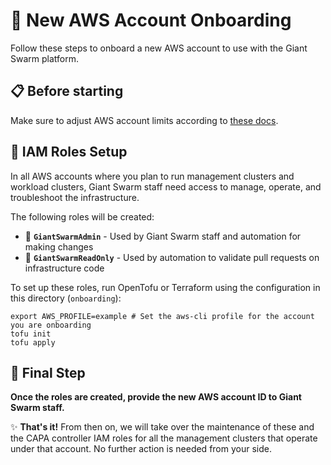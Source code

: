 # 🚀 New AWS Account Onboarding

Follow these steps to onboard a new AWS account to use with the Giant Swarm platform.

## 📋 Before starting

Make sure to adjust AWS account limits according to [these docs](https://docs.giantswarm.io/getting-started/prepare-your-provider-infrastructure/aws/#quotas).

## 🔐 IAM Roles Setup

In all AWS accounts where you plan to run management clusters and workload clusters, Giant Swarm staff need access to manage, operate, and troubleshoot the infrastructure.

The following roles will be created:

- 🔧 **`GiantSwarmAdmin`** - Used by Giant Swarm staff and automation for making changes
- 👀 **`GiantSwarmReadOnly`** - Used by automation to validate pull requests on infrastructure code

To set up these roles, run OpenTofu or Terraform using the configuration in this directory (`onboarding`):

```console
export AWS_PROFILE=example # Set the aws-cli profile for the account you are onboarding
tofu init
tofu apply
```

## 🎯 Final Step

**Once the roles are created, provide the new AWS account ID to Giant Swarm staff.**

✨ **That's it!** From then on, we will take over the maintenance of these and the CAPA controller IAM roles for all the management clusters that operate under that account. No further action is needed from your side.
